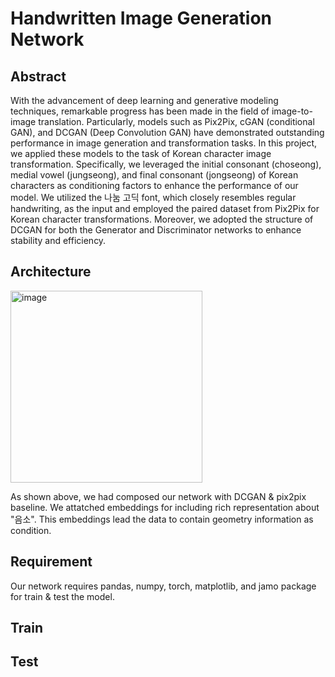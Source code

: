 # Handwritten Image Generation Network

## Abstract
With the advancement of deep learning and generative modeling techniques, remarkable progress has been made in the field of image-to-image translation. Particularly, models such as Pix2Pix, cGAN (conditional GAN), and DCGAN (Deep Convolution GAN) have demonstrated outstanding performance in image generation and transformation tasks. In this project, we applied these models to the task of Korean character image transformation. Specifically, we leveraged the initial consonant (choseong), medial vowel (jungseong), and final consonant (jongseong) of Korean characters as conditioning factors to enhance the performance of our model. We utilized the 나눔 고딕 font, which closely resembles regular handwriting, as the input and employed the paired dataset from Pix2Pix for Korean character transformations. Moreover, we adopted the structure of DCGAN for both the Generator and Discriminator networks to enhance stability and efficiency.

## Architecture
<img width="307" alt="image" src="https://github.com/Tim3s/font_generation/assets/84570397/a26702cc-f26b-4a7a-9ca4-cd85700b2b60">

As shown above, we had composed our network with DCGAN & pix2pix baseline. We attatched embeddings for including rich representation about "음소". This embeddings lead the data to contain geometry information as condition.

## Requirement
Our network requires pandas, numpy, torch, matplotlib, and jamo package for train & test the model.

## Train

## Test
